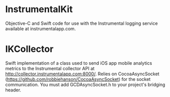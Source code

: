 # InstrumentalKit
Objective-C and Swift code for use with the Instrumental logging service available at instrumentalapp.com.

# IKCollector
Swift implementation of a class used to send iOS app mobile analytics metrics to the Instrumental collector API at http://collector.instrumentalapp.com:8000/. Relies on CocoaAsyncSocket (https://github.com/robbiehanson/CocoaAsyncSocket) for the socket communication. You must add GCDAsyncSocket.h to your project's bridging header.
